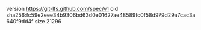 version https://git-lfs.github.com/spec/v1
oid sha256:fc59e2eee34b9306bd63d0e01627ae48589fc0f58d979d29a7cac3a640f9dd4f
size 21296
